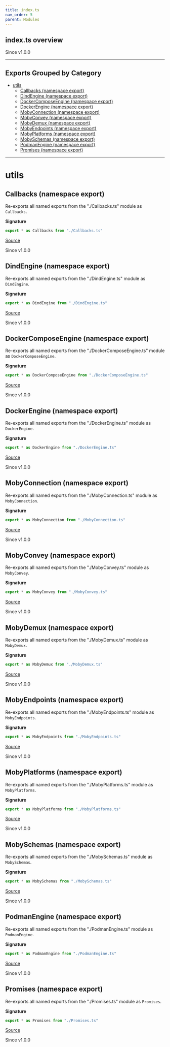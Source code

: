 ```yaml
---
title: index.ts
nav_order: 5
parent: Modules
---
```


## index.ts overview

Since v1.0.0

---

## Exports Grouped by Category

- [utils](#utils)
  - [Callbacks (namespace export)](#callbacks-namespace-export)
  - [DindEngine (namespace export)](#dindengine-namespace-export)
  - [DockerComposeEngine (namespace export)](#dockercomposeengine-namespace-export)
  - [DockerEngine (namespace export)](#dockerengine-namespace-export)
  - [MobyConnection (namespace export)](#mobyconnection-namespace-export)
  - [MobyConvey (namespace export)](#mobyconvey-namespace-export)
  - [MobyDemux (namespace export)](#mobydemux-namespace-export)
  - [MobyEndpoints (namespace export)](#mobyendpoints-namespace-export)
  - [MobyPlatforms (namespace export)](#mobyplatforms-namespace-export)
  - [MobySchemas (namespace export)](#mobyschemas-namespace-export)
  - [PodmanEngine (namespace export)](#podmanengine-namespace-export)
  - [Promises (namespace export)](#promises-namespace-export)

---

# utils

## Callbacks (namespace export)

Re-exports all named exports from the "./Callbacks.ts" module as `Callbacks`.

**Signature**

```ts
export * as Callbacks from "./Callbacks.ts"
```

[Source](https://github.com/leonitousconforti/the-moby-effect/tree/main/src/index.ts#L10)

Since v1.0.0

## DindEngine (namespace export)

Re-exports all named exports from the "./DindEngine.ts" module as `DindEngine`.

**Signature**

```ts
export * as DindEngine from "./DindEngine.ts"
```

[Source](https://github.com/leonitousconforti/the-moby-effect/tree/main/src/index.ts#L17)

Since v1.0.0

## DockerComposeEngine (namespace export)

Re-exports all named exports from the "./DockerComposeEngine.ts" module as `DockerComposeEngine`.

**Signature**

```ts
export * as DockerComposeEngine from "./DockerComposeEngine.ts"
```

[Source](https://github.com/leonitousconforti/the-moby-effect/tree/main/src/index.ts#L24)

Since v1.0.0

## DockerEngine (namespace export)

Re-exports all named exports from the "./DockerEngine.ts" module as `DockerEngine`.

**Signature**

```ts
export * as DockerEngine from "./DockerEngine.ts"
```

[Source](https://github.com/leonitousconforti/the-moby-effect/tree/main/src/index.ts#L31)

Since v1.0.0

## MobyConnection (namespace export)

Re-exports all named exports from the "./MobyConnection.ts" module as `MobyConnection`.

**Signature**

```ts
export * as MobyConnection from "./MobyConnection.ts"
```

[Source](https://github.com/leonitousconforti/the-moby-effect/tree/main/src/index.ts#L38)

Since v1.0.0

## MobyConvey (namespace export)

Re-exports all named exports from the "./MobyConvey.ts" module as `MobyConvey`.

**Signature**

```ts
export * as MobyConvey from "./MobyConvey.ts"
```

[Source](https://github.com/leonitousconforti/the-moby-effect/tree/main/src/index.ts#L45)

Since v1.0.0

## MobyDemux (namespace export)

Re-exports all named exports from the "./MobyDemux.ts" module as `MobyDemux`.

**Signature**

```ts
export * as MobyDemux from "./MobyDemux.ts"
```

[Source](https://github.com/leonitousconforti/the-moby-effect/tree/main/src/index.ts#L52)

Since v1.0.0

## MobyEndpoints (namespace export)

Re-exports all named exports from the "./MobyEndpoints.ts" module as `MobyEndpoints`.

**Signature**

```ts
export * as MobyEndpoints from "./MobyEndpoints.ts"
```

[Source](https://github.com/leonitousconforti/the-moby-effect/tree/main/src/index.ts#L59)

Since v1.0.0

## MobyPlatforms (namespace export)

Re-exports all named exports from the "./MobyPlatforms.ts" module as `MobyPlatforms`.

**Signature**

```ts
export * as MobyPlatforms from "./MobyPlatforms.ts"
```

[Source](https://github.com/leonitousconforti/the-moby-effect/tree/main/src/index.ts#L66)

Since v1.0.0

## MobySchemas (namespace export)

Re-exports all named exports from the "./MobySchemas.ts" module as `MobySchemas`.

**Signature**

```ts
export * as MobySchemas from "./MobySchemas.ts"
```

[Source](https://github.com/leonitousconforti/the-moby-effect/tree/main/src/index.ts#L73)

Since v1.0.0

## PodmanEngine (namespace export)

Re-exports all named exports from the "./PodmanEngine.ts" module as `PodmanEngine`.

**Signature**

```ts
export * as PodmanEngine from "./PodmanEngine.ts"
```

[Source](https://github.com/leonitousconforti/the-moby-effect/tree/main/src/index.ts#L80)

Since v1.0.0

## Promises (namespace export)

Re-exports all named exports from the "./Promises.ts" module as `Promises`.

**Signature**

```ts
export * as Promises from "./Promises.ts"
```

[Source](https://github.com/leonitousconforti/the-moby-effect/tree/main/src/index.ts#L87)

Since v1.0.0
